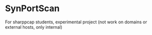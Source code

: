 # SynPortScan
For sharppcap students, experimental project (not work on domains or external hosts, only internal)
